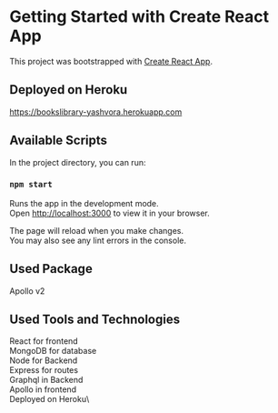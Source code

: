 # Getting Started with Create React App

This project was bootstrapped with [Create React App](https://github.com/facebook/create-react-app).

## Deployed on Heroku
https://bookslibrary-yashvora.herokuapp.com

## Available Scripts

In the project directory, you can run:

### `npm start`

Runs the app in the development mode.\
Open [http://localhost:3000](http://localhost:3000) to view it in your browser.

The page will reload when you make changes.\
You may also see any lint errors in the console.

## Used Package
Apollo v2

## Used Tools and Technologies
React for frontend\
MongoDB for database\
Node for Backend\
Express for routes\
Graphql in Backend\
Apollo in frontend\
Deployed on Heroku\

